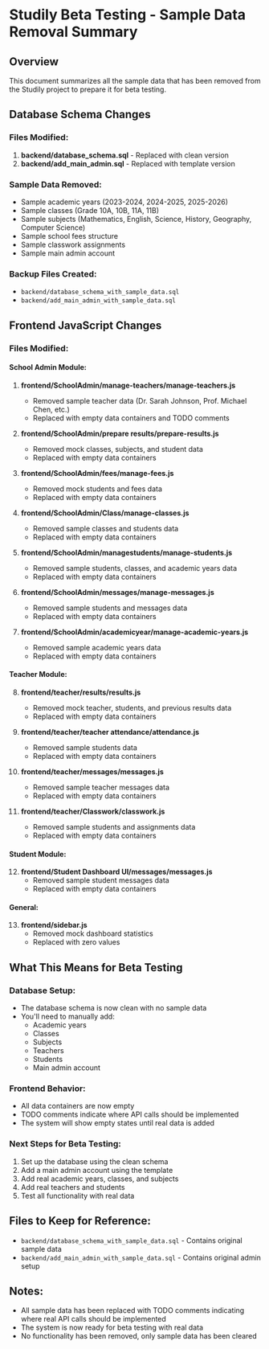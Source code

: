 # Studily Beta Testing - Sample Data Removal Summary

## Overview
This document summarizes all the sample data that has been removed from the Studily project to prepare it for beta testing.

## Database Schema Changes

### Files Modified:
1. **backend/database_schema.sql** - Replaced with clean version
2. **backend/add_main_admin.sql** - Replaced with template version

### Sample Data Removed:
- Sample academic years (2023-2024, 2024-2025, 2025-2026)
- Sample classes (Grade 10A, 10B, 11A, 11B)
- Sample subjects (Mathematics, English, Science, History, Geography, Computer Science)
- Sample school fees structure
- Sample classwork assignments
- Sample main admin account

### Backup Files Created:
- `backend/database_schema_with_sample_data.sql`
- `backend/add_main_admin_with_sample_data.sql`

## Frontend JavaScript Changes

### Files Modified:

#### School Admin Module:
1. **frontend/SchoolAdmin/manage-teachers/manage-teachers.js**
   - Removed sample teacher data (Dr. Sarah Johnson, Prof. Michael Chen, etc.)
   - Replaced with empty data containers and TODO comments

2. **frontend/SchoolAdmin/prepare results/prepare-results.js**
   - Removed mock classes, subjects, and student data
   - Replaced with empty data containers

3. **frontend/SchoolAdmin/fees/manage-fees.js**
   - Removed mock students and fees data
   - Replaced with empty data containers

4. **frontend/SchoolAdmin/Class/manage-classes.js**
   - Removed sample classes and students data
   - Replaced with empty data containers

5. **frontend/SchoolAdmin/managestudents/manage-students.js**
   - Removed sample students, classes, and academic years data
   - Replaced with empty data containers

6. **frontend/SchoolAdmin/messages/manage-messages.js**
   - Removed sample students and messages data
   - Replaced with empty data containers

7. **frontend/SchoolAdmin/academicyear/manage-academic-years.js**
   - Removed sample academic years data
   - Replaced with empty data containers

#### Teacher Module:
8. **frontend/teacher/results/results.js**
   - Removed mock teacher, students, and previous results data
   - Replaced with empty data containers

9. **frontend/teacher/teacher attendance/attendance.js**
   - Removed sample students data
   - Replaced with empty data containers

10. **frontend/teacher/messages/messages.js**
    - Removed sample teacher messages data
    - Replaced with empty data containers

11. **frontend/teacher/Classwork/classwork.js**
    - Removed sample students and assignments data
    - Replaced with empty data containers

#### Student Module:
12. **frontend/Student Dashboard UI/messages/messages.js**
    - Removed sample student messages data
    - Replaced with empty data containers

#### General:
13. **frontend/sidebar.js**
    - Removed mock dashboard statistics
    - Replaced with zero values

## What This Means for Beta Testing

### Database Setup:
- The database schema is now clean with no sample data
- You'll need to manually add:
  - Academic years
  - Classes
  - Subjects
  - Teachers
  - Students
  - Main admin account

### Frontend Behavior:
- All data containers are now empty
- TODO comments indicate where API calls should be implemented
- The system will show empty states until real data is added

### Next Steps for Beta Testing:
1. Set up the database using the clean schema
2. Add a main admin account using the template
3. Add real academic years, classes, and subjects
4. Add real teachers and students
5. Test all functionality with real data

## Files to Keep for Reference:
- `backend/database_schema_with_sample_data.sql` - Contains original sample data
- `backend/add_main_admin_with_sample_data.sql` - Contains original admin setup

## Notes:
- All sample data has been replaced with TODO comments indicating where real API calls should be implemented
- The system is now ready for beta testing with real data
- No functionality has been removed, only sample data has been cleared 